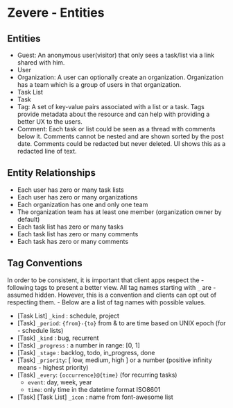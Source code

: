 # Zevere - Entities

## Entities

- Guest: An anonymous user(visitor) that only sees a task/list via a link shared with him.
- User
- Organization: A user can optionally create an organization. Organization has a team which is a group of users in that organization.
- Task List
- Task
- Tag: A set of key-value pairs associated with a list or a task. Tags provide metadata about the resource and can help with providing a better UX to the users.
- Comment: Each task or list could be seen as a thread with comments below it. Comments cannot be nested and are shown sorted by the post date. Comments could be redacted but never deleted. UI shows this as a redacted line of text.

## Entity Relationships

- Each user has zero or many task lists
- Each user has zero or many organizations
- Each organization has one and only one team
- The organization team has at least one member (organization owner by default)
- Each task list has zero or many tasks
- Each task list has zero or many comments
- Each task has zero or many comments

## Tag Conventions

In order to be consistent, it is important that client apps respect the - following tags to present a better view. All tag names starting with `_` are - assumed hidden.
However, this is a convention and clients can opt out of respecting them. - Below are a list of tag names with possible values.

- [Task List] `_kind` : schedule, project
- [Task] `_period`: `{from}-{to}` from & to are time based on UNIX epoch (for - schedule lists)
- [Task] `_kind` : bug, recurrent
- [Task] `_progress` : a number in range: [0, 1]
- [Task] `_stage` : backlog, todo, in_progress, done
- [Task] `_priority`: [ low, medium, high ] or a number (positive infinity means - highest priority)
- [Task] `_every`: `{occurrence}@{time}` (for recurring tasks)
  - `event`: day, week, year
  - `time`: only time in the datetime format ISO8601
- [Task] [Task List] `_icon` : name from font-awesome list
